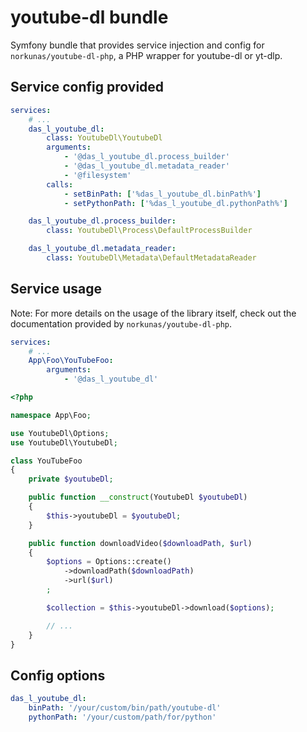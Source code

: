 # youtube-dl bundle

Symfony bundle that provides service injection and config for `norkunas/youtube-dl-php`, a PHP wrapper for youtube-dl or yt-dlp.

## Service config provided

```yaml
services:
    # ...
    das_l_youtube_dl:
        class: YoutubeDl\YoutubeDl
        arguments:
            - '@das_l_youtube_dl.process_builder'
            - '@das_l_youtube_dl.metadata_reader'
            - '@filesystem'
        calls:
            - setBinPath: ['%das_l_youtube_dl.binPath%']
            - setPythonPath: ['%das_l_youtube_dl.pythonPath%']

    das_l_youtube_dl.process_builder:
        class: YoutubeDl\Process\DefaultProcessBuilder

    das_l_youtube_dl.metadata_reader:
        class: YoutubeDl\Metadata\DefaultMetadataReader
```

## Service usage

Note: For more details on the usage of the library itself, check out the documentation provided by `norkunas/youtube-dl-php`.

```yaml
services:
    # ...
    App\Foo\YouTubeFoo:
        arguments:
            - '@das_l_youtube_dl'
```
```php
<?php

namespace App\Foo;

use YoutubeDl\Options;
use YoutubeDl\YoutubeDl;

class YouTubeFoo
{
    private $youtubeDl;

    public function __construct(YoutubeDl $youtubeDl)
    {
        $this->youtubeDl = $youtubeDl;
    }

    public function downloadVideo($downloadPath, $url)
    {
        $options = Options::create()
            ->downloadPath($downloadPath)
            ->url($url)
        ;

        $collection = $this->youtubeDl->download($options);

        // ...
    }
}
```

## Config options

```yaml
das_l_youtube_dl:
    binPath: '/your/custom/bin/path/youtube-dl'
    pythonPath: '/your/custom/path/for/python'
```
